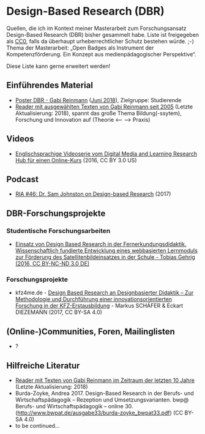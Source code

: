 # Design-Based Research (DBR)
Quellen, die ich im Kontext meiner Masterarbeit zum Forschungsansatz Design-Based Research (DBR) bisher gesammelt habe. Liste ist freigegeben als [CC0](https://creativecommons.org/publicdomain/zero/1.0/deed.de), falls da überhaupt urheberrechtlicher Schutz bestehen würde. ;-) Thema der Masterarbeit: „Open Badges als Instrument der Kompetenzförderung. 
Ein Konzept aus medienpädagogischer Perspektive“. 

Diese Liste kann gerne erweitert werden!

## Einführendes Material
* [Poster DBR - Gabi Reinmann](https://gabi-reinmann.de/wp-content/uploads/2018/06/DBR-Poster_Entwurf_aktuell.pdf) ([Juni 2018](https://gabi-reinmann.de/?p=6263)), Zielgruppe: Studierende
* [Reader mit ausgewählten Texten von Gabi Reinmann seit 2005](https://gabi-reinmann.de/wp-content/uploads/2018/06/Reader_DBR_Juni2018.pdf) (Letzte Aktualisierung: 2018), spannt das große Thema Bildung(-ssytem), Forschung und Innovation auf (Theorie <-- --> Praxis)

## Videos
* [Englischsprachige Videoserie vom Digital Media and Learning Research Hub für einen Online-Kurs](https://dmlcommons.net/design-research/) (2016, CC BY 3.0 US)

## Podcast
* [RIA #46: Dr. Sam Johnston on Design-based Research](https://ecampus.oregonstate.edu/research/podcast/e46/) (2017)

## DBR-Forschungsprojekte 

### Studentische Forschungsarbeiten
* [Einsatz von Design Based Research in der Fernerkundungsdidaktik. Wissenschaftlich fundierte Entwicklung eines webbasierten Lernmoduls zur Förderung des Satellitenbildeinsatzes in der Schule - Tobias Gehrig (2016, CC BY-NC-ND 3.0 DE)](https://opus.ph-heidelberg.de/frontdoor/index/index/docId/195)

### Forschungsprojekte
* kfz4me.de - [Design Based Research an Designbasierter Didaktik – Zur Methodologie und Durchführung einer innovationsorientierten Forschung in der KFZ-Erstausbildung](https://www.bwpat.de/ausgabe/33/schaefer-diezemann) - Markus SCHÄFER & Eckart DIEZEMANN (2017, CC BY-SA 4.0) 

## (Online-)Communities, Foren, Mailinglisten

* ?

## Hilfreiche Literatur

* [Reader mit Texten von Gabi Reinmann im Zeitraum der letzten 10 Jahre](https://gabi-reinmann.de/wp-content/uploads/2018/06/Reader_DBR_Juni2018.pdf) (Letzte Aktualisierung: 2018)
* Burda-Zoyke, Andrea 2017. Design-Based Research in der Berufs- und Wirtschaftspädagogik – Rezeption und Umsetzungsvarianten. bwp@ Berufs- und Wirtschaftspädagogik – online 30. (http://www.bwpat.de/ausgabe33/burda-zoyke_bwpat33.pdf) (CC BY-SA 4.0)
* to be continued...


